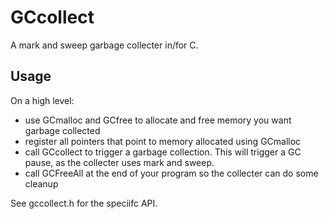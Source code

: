 # GCcollect

A mark and sweep garbage collecter in/for C. 

## Usage
On a high level:
- use GCmalloc and GCfree to allocate and free memory you want garbage collected
- register all pointers that point to memory allocated using GCmalloc
- call GCcollect to trigger a garbage collection. This will trigger a GC pause, as the collecter uses mark and sweep.
- call GCFreeAll at the end of your program so the collecter can do some cleanup

See gccollect.h for the speciifc API.
